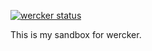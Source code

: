 
[![wercker status](https://app.wercker.com/status/19a9074a3b88a605393666bd1cff02d3/m "wercker status")](https://app.wercker.com/project/bykey/19a9074a3b88a605393666bd1cff02d3)

This is my sandbox for wercker.

